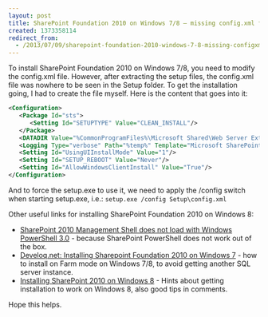 ```yaml
---
layout: post
title: SharePoint Foundation 2010 on Windows 7/8 – missing config.xml file
created: 1373358114
redirect_from:
  - /2013/07/09/sharepoint-foundation-2010-windows-7-8-missing-configxml-file
---
```

To install SharePoint Foundation 2010 on Windows 7/8, you need to modify the config.xml file. However, after extracting the setup files, the config.xml file was nowhere to be seen in the Setup folder. To get the installation going, I had to create the file myself. Here is the content that goes into it:

~~~XML
<Configuration>
   <Package Id="sts">
      <Setting Id="SETUPTYPE" Value="CLEAN_INSTALL"/>
   </Package>
   <DATADIR Value="%CommonProgramFiles%\Microsoft Shared\Web Server Extensions\14\Data"/>
   <Logging Type="verbose" Path="%temp%" Template="Microsoft SharePoint Foundation 2010 Setup *.log"/>
   <Setting Id="UsingUIInstallMode" Value="1"/>
   <Setting Id="SETUP_REBOOT" Value="Never"/>
   <Setting Id="AllowWindowsClientInstall" Value="True"/>
</Configuration>
~~~
And to force the setup.exe to use it, we need to apply the /config switch when starting setup.exe, i.e.: `setup.exe /config Setup\config.xml`

Other useful links for installing SharePoint Foundation 2010 on Windows 8:

- [SharePoint 2010 Management Shell does not load with Windows PowerShell 3.0](http://support.microsoft.com/kb/2796733) - because SharePoint PowerShell does not work out of the box.
- [Develoq.net: Installing Sharepoint Foundation 2010 on Windows 7](http://develoq.net/2010/installing-sharepoint-foundation-2010-on-windows-7/) - how to install on Farm mode on Windows 7/8, to avoid getting another SQL server instance.
- [Installing SharePoint 2010 on Windows 8](http://johnlivingstontech.blogspot.dk/2011/09/installing-sharepoint-2010-on-windows-8.html) - Hints about getting installation to work on Windows 8, also good tips in comments.

Hope this helps.
